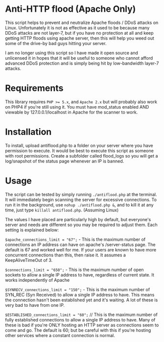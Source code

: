 Anti-HTTP flood (Apache Only)
============

This script helps to prevent and neutralize Apache floods / DDoS attacks on Linux. 
Unfortunately it is not as effective as it used to be because many DDoS attacks are not layer-7, 
but if you have no protection at all and keep getting HTTP floods using apache server, then this
will help you weed out some of the drive-by bad guys hitting your server.

I am no longer using this script so I have made it open source and unlicensed it in hopes that 
it will be useful to someone who cannot afford advanced DDoS protection and is simply being
hit by low-bandwidth layer-7 attacks.

Requirements
============

This library requires `PHP >= 5.x`, and `Apache 2.x` but will probably also work on PHP4 if you're still using it. 
You must have mod_status enabled AND viewable by 127.0.0.1/localhost in Apache for the scanner to work. 

Installation
============

To install, upload antiflood.php to a folder on your server where you have permission to execute. It would be best to execute this
script as someone with root permissions. Create a subfolder called flood_logs so you will get a log/snapshot of the status page whenever 
an IP is banned.

Usage
=====

The script can be tested by simply running `./antiflood.php` at the terminal. It will immediately begin scanning the server
for excessive connections. To run it in the background, use `nohup ./antiflood.php &`, and to kill it at any time, just type 
`killall antiflood.php`. (Assuming Linux)

The values I have placed are particularly high by default, but everyone's server and needs are
different so you may be required to adjust them. Each setting is explained below:

`$apache_connections_limit = "67";` - This is the maximum number of connections an IP address can have on apache's /server-status page. 
The default is 67 and worked well for me. If your users are known to have more concurrent connections than this, then raise it. It assumes
a KeepAliveTimeOut of 3.

`$connections_limit = "650";` - This is the maximum number of open sockets to allow a single IP address to have, regardless of current state. 
It works independently of Apache

`$SYNRECV_connections_limit = "150";`  - This is the maximum number of SYN_REC (Syn Received) to allow a single IP address to have. This means
the connection hasn't been established yet and it's waiting. A lot of these is very bad to have from one IP.

`$ESTABLISHED_connections_limit = "60";`  // This is the maximum number of fully established connections to allow a single IP address to have. Many
of these is bad if you're ONLY hosting an HTTP server as connections seem to come and go. The default is 60; but be careful with this if
you're hosting other services where a constant connection is normal.